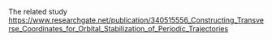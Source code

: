 The related study https://www.researchgate.net/publication/340515556_Constructing_Transverse_Coordinates_for_Orbital_Stabilization_of_Periodic_Trajectories
